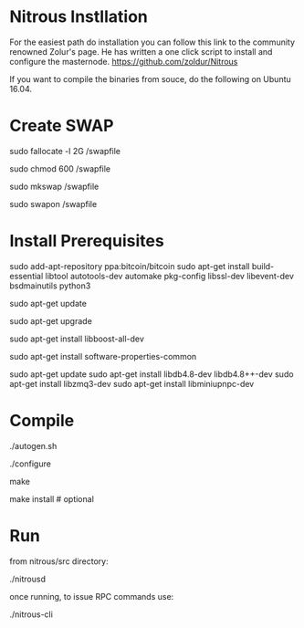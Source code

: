 # Nitrous Instllation

For the easiest path do installation you can follow this link to the community renowned Zolur's page.  He has written a one click script to install and configure the masternode.
https://github.com/zoldur/Nitrous

If you want to compile the binaries from souce, do the following on Ubuntu 16.04.

# Create SWAP

sudo fallocate -l 2G /swapfile


sudo chmod 600 /swapfile

sudo mkswap /swapfile

sudo swapon /swapfile


# Install Prerequisites

sudo add-apt-repository ppa:bitcoin/bitcoin
sudo apt-get install build-essential libtool autotools-dev automake pkg-config libssl-dev libevent-dev bsdmainutils python3

sudo apt-get update

sudo apt-get upgrade

sudo apt-get install libboost-all-dev

sudo apt-get install software-properties-common

sudo apt-get update
sudo apt-get install libdb4.8-dev libdb4.8++-dev
sudo apt-get install libzmq3-dev
sudo apt-get install libminiupnpc-dev


# Compile

./autogen.sh

./configure

make

make install # optional


# Run

from nitrous/src directory:

./nitrousd

once running, to issue RPC commands use:

./nitrous-cli <command>
